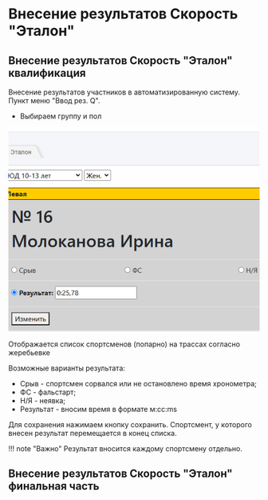 # Внесение результатов Скорость "Эталон"

## Внесение результатов Скорость "Эталон" квалификация

Внесение результатов участников в автоматизированную систему. Пункт меню "Ввод рез. Q".
    
* Выбираем группу и пол

![Competition screen](img/speed_at_res_add_q_1.png)

Отображается список спортсменов (попарно) на трассах согласно жеребьевке

Возможные варианты результата:

* Срыв - спортсмен сорвался или не остановлено время хронометра;
* ФС - фальстарт;
* Н/Я - неявка;
* Результат - вносим время в формате м:cc:ms

Для сохранения нажимаем кнопку сохранить. Спортсмент, у которого внесен результат
перемещается в конец списка.

!!! note "Важно"
    Результат вносится каждому спортсмену отдельно.




## Внесение результатов Скорость "Эталон" финальная часть
